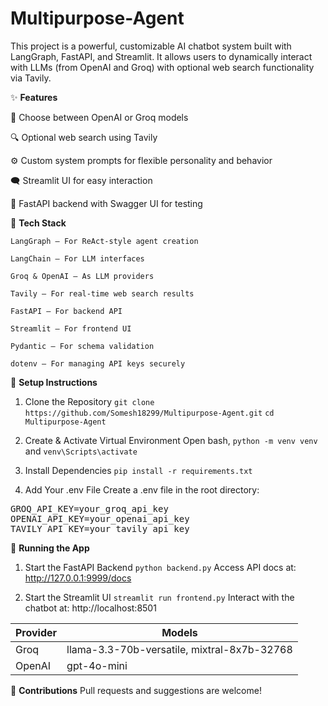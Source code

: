 # Multipurpose-Agent

This project is a powerful, customizable AI chatbot system built with LangGraph, FastAPI, and Streamlit. It allows users to dynamically interact with LLMs (from OpenAI and Groq) with optional web search functionality via Tavily.

✨ **Features**

🧠 Choose between OpenAI or Groq models

🔍 Optional web search using Tavily

⚙️ Custom system prompts for flexible personality and behavior

🗨️ Streamlit UI for easy interaction

🚀 FastAPI backend with Swagger UI for testing

🧩 **Tech Stack**

    LangGraph – For ReAct-style agent creation

    LangChain – For LLM interfaces

    Groq & OpenAI – As LLM providers

    Tavily – For real-time web search results

    FastAPI – For backend API

    Streamlit – For frontend UI

    Pydantic – For schema validation

    dotenv – For managing API keys securely

🔧 **Setup Instructions**

1. Clone the Repository
`git clone https://github.com/Somesh18299/Multipurpose-Agent.git`
`cd Multipurpose-Agent`

2. Create & Activate Virtual Environment
Open bash, `python -m venv venv` and 
`venv\Scripts\activate`

3. Install Dependencies
`pip install -r requirements.txt`

4. Add Your .env File
Create a .env file in the root directory:

<pre>GROQ_API_KEY=your_groq_api_key 
OPENAI_API_KEY=your_openai_api_key 
TAVILY_API_KEY=your_tavily_api_key </pre>

🚀 **Running the App**

1. Start the FastAPI Backend
`python backend.py`
Access API docs at: http://127.0.0.1:9999/docs

2. Start the Streamlit UI
`streamlit run frontend.py`
Interact with the chatbot at: http://localhost:8501

| Provider | Models                              |
|----------|-------------------------------------|
| Groq     | llama-3.3-70b-versatile, mixtral-8x7b-32768 |
| OpenAI   | gpt-4o-mini                         |


🤝 **Contributions**
Pull requests and suggestions are welcome!